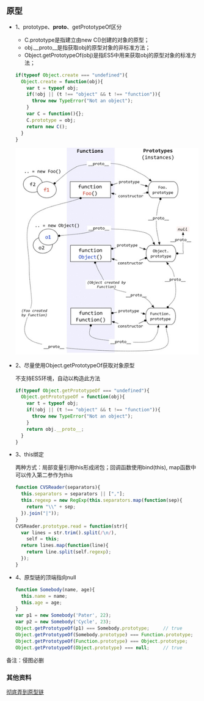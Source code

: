 ## 原型

* 1、prototype、__proto__、getPrototypeOf区分  

  - C.prototype是指建立由new C()创建的对象的原型；  
  - obj.__proto__是指获取obj的原型对象的非标准方法；  
  - Object.getPrototypeOf(obj)是指ES5中用来获取obj的原型对象的标准方法；
    
  ```js
  if(typeof Object.create === "undefined"){
    Object.create = function(obj){
      var t = typeof obj;
      if(!obj || (t !== "object" && t !== "function")){
        throw new TypeError("Not an object");
      }
      var C = function(){};
      C.prototype = obj;
      return new C();
    }
  }
  ```

  ![prototype原型](../../images/prototype.jpg)
  
* 2、尽量使用Object.getPrototypeOf获取对象原型  

  不支持ES5环境，自动以构造此方法  

  ```js
  if(typeof Object.getPrototypeOf === "undefined"){
    Object.getPrototypeOf = function(obj){
      var t = typeof obj;
      if(!obj || (t !== "object" && t !== "function")){
        throw new TypeError("Not an object");
      }
      return obj.__proto__;
    }
  }
  ```
  
* 3、this绑定  

  两种方式：局部变量引用this形成闭包；回调函数使用bind(this), map函数中可以传入第二参作为this

  ```js
  function CVSReader(separators){
    this.separators = separators || [","];
    this.regexp = new RegExp(this.separators.map(function(sep){
      return "\\" + sep;
    }).join("|"));
  }
  CVSReader.prototype.read = function(str){
    var lines = str.trim().split(/\n/),
      self = this;
    return lines.map(function(line){
      return line.split(self.regexp);
    });
  }
  ```

* 4、原型链的顶端指向null

  ```js
  function Somebody(name, age){
    this.name = name;
    this.age = age;
  }
  var p1 = new Somebody('Pater', 22);
  var p2 = new Somebody('Cycle', 23);
  Object.getPrototypeOf(p1) === Somebody.prototype;     // true
  Object.getPrototypeOf(Somebody.prototype) === Function.prototype;     // true
  Object.getPrototypeOf(Function.prototype) === Object.prototype;       // true
  Object.getPrototypeOf(Object.prototype) === null;     // true
  ```

备注：侵图必删

### 其他资料

[彻底弄到原型链](https://www.cnblogs.com/xiaohuochai/p/5721552.html)